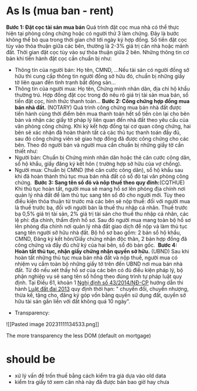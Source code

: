 # As Is (mua ban - rent)
**Bước 1: Đặt cọc tài sản mua bán**
Quá trình đặt cọc mua nhà có thể thực hiện tại phòng công chứng hoặc có người thứ 3 làm chứng. Đây là bước không thể bỏ qua trong thời gian chờ tới ngày ký hợp đồng. Số tiền đặt cọc tùy vào thỏa thuận giữa các bên, thường là 2-3% giá trị căn nhà hoặc mảnh đất. Thời gian đặt cọc tùy vào sự thỏa thuận giữa 2 bên. Những thông tin cơ bản khi tiến hành đặt cọc cần chuẩn bị như:
- Thông tin của người bán: Họ tên, CMND, ...Nếu tài sản có người đồng sở hữu thì cung cấp thông tin người đồng sở hữu đó, chuẩn bị những giấy tờ liên quan đến tình trạnh bất động sản...
- Thông tin của người mua: Họ tên, Chứng minh nhân dân, địa chỉ hộ khẩu thường trú. Hợp đồng đặt cọc trong đó nêu rõ giá trị tài sản mua bán, số tiền đặt cọc, hình thức thanh toán...
**Bước 2: Công chứng hợp đồng mua bán nhà đất.** (NOTARY)
Quá trình công chứng mua bán nhà đất được tiến hành cùng thời điểm bên mua thanh toán hết số tiền còn lại cho bên bán và nhận các giấy tờ pháp lý liên quan đến nhà đất theo yêu cầu của văn phòng công chứng. Khi ký kết hợp đồng tại cơ quan công chứng, hai bên sẽ xác nhận đã hoàn thành tất cả các thủ tục thanh toán đầy đủ, sau đó công chứng viên sẽ giao hợp đồng đã được công chứng cho các bên. Theo đó người bán và người mua cần chuẩn bị những giấy tờ cần thiết như:
- Người bán: Chuẩn bị Chứng minh nhân dân hoặc thẻ căn cước công dân, sổ hộ khẩu, giấy đăng ký kết hôn ( trường hợp sở hữu của vợ chồng). 
- Người mua: Chuẩn bị CMND (thẻ căn cước công dân), sổ hộ khẩu sau khi đã hoàn thành thủ tục mua bán nhà đất có sổ đỏ tại văn phòng công chứng. 
**Bước 3: Sang tên sổ đỏ và nôp thuế theo quy đinh:**(CQTHUE)
Khi thủ tục hoàn tất, người mua sẽ mang hồ sơ lên phòng địa chính nơi quản lý nhà đất để làm thủ tục sang tên sổ đỏ cho người mới. Tùy theo điều kiện thỏa thuận từ trước mà các bên sẽ nộp thuế: đối với người mua là thuế trước bạ, đối với người bán là thuế thu nhập cá nhân. Thuế trước bạ 0,5% giá trị tài sản, 2% giá trị tài sản cho thuế thu nhập cá nhân, các lệ phí: địa chính, thẩm định hồ sơ. Sau đó người mua mang toàn bộ hồ sơ lên phòng địa chính nơi quản lý nhà đất giao dịch để nộp và làm thủ tục sang tên người sở hữu nhà đất.
Bộ hồ sơ bao gồm: 2 bản sổ hộ khẩu, CMND, Đăng ký kết hôn/Giấy chứng nhận độc thân, 2 bản hợp đồng đã công chứng và đầy đủ chữ ký của hai bên, sổ đỏ bản gốc. 
**Bước 4: Hoàn tất thủ tục, nhận giấy chứng nhận quyền sở hữu.** (UBND)
Sau khi hoàn tất những thủ tục mua bán nhà đất và nộp thuế, người mua có nhiệm vụ cầm toàn bộ những giấy tờ trên đến UBND nơi mua bán nhà đất. Từ đó nếu xét thấy hồ sơ của các bên có đủ điều kiện pháp lý, bộ phận nghiệp vụ sẽ sang tên sổ hồng theo đúng trình tự pháp luật quy định. Tại Điều 61, khoản 1 [Nghị định số 43/2014/NĐ-CP](https://luatminhkhue.vn/nghi-dinh-so-43-2014-nd-cp-quy-dinh-chi-tiet-thi-hanh-mot-so-dieu-cua-luat-dat-dai-nam-2013.aspx) hướng dẫn thi hành [Luật đất đai 2013](https://luatminhkhue.vn/luat-dat-dai-nam-2013-so-45-2013-qh13.aspx) quy định thời hạn: " chuyển đổi, chuyển nhượng, thừa kế, tặng cho, đăng ký góp vốn bằng quyền sử dụng đất, quyền sở hữu tài sản gắn liền với đất không quá 10 ngày".


* Transparency: 

![[Pasted image 20231111134533.png]]

The more transparency the less DOM (default on mortgage)
# should be
* xử lý vấn đề trốn thuế bằng cách kiểm tra giá dựa vào old data
* kiểm tra giấy tờ xem căn nhà này đã được bán bao giờ hay chưa
